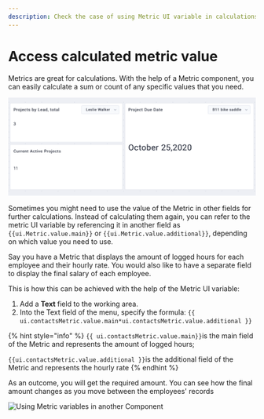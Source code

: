 ```yaml
---
description: Check the case of using Metric UI variable in calculations
---
```


# Access calculated metric value

Metrics are great for calculations. With the help of a Metric component, you can easily calculate a sum or count of any specific values that you need.

![Usage of metrics on the dashboard](<../../.gitbook/assets/Screenshot 2021-11-16 at 18.39.22.png>)

Sometimes you might need to use the value of the Metric in other fields for further calculations. Instead of calculating them again, you can refer to the metric UI variable by referencing it in another field as `{{ui.Metric.value.main}}` or `{{ui.Metric.value.additional}}`, depending on which value you need to use.

Say you have a Metric that displays the amount of logged hours for each employee and their hourly rate. You would also like to have a separate field to display the final salary of each employee.&#x20;

This is how this can be achieved with the help of the Metric UI variable:

1. Add a **Text** field to the working area.
2. Into the Text field of the menu, specify the formula: `{{ ui.contactsMetric.value.main*ui.contactsMetric.value.additional }}`

{% hint style="info" %}
`{{ ui.contactsMetric.value.main}}`is the main field of the Metric and represents the amount of logged hours;

`{{ui.contactsMetric.value.additional }}`is the additional field of the Metric and represents the hourly rate
{% endhint %}

As an outcome, you will get the required amount. You can see how the final amount changes as you move between the employees' records

![Using Metric variables in another Component](<../../.gitbook/assets/metricOpt (1).gif>)

